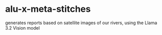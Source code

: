 # alu-x-meta-stitches
generates reports based on satellite images of our rivers, using the Llama 3.2 Vision model
